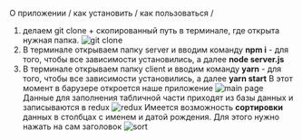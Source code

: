 О приложении / как установить / как пользоваться /

1. делаем git clone + скопированный путь в терминале, где открыта нужная папка.
![git clone](http://images.vfl.ru/ii/1604317442/3803189d/32158503.png)
2. В терминале открываем папку server и вводим команду **npm i** - для того, чтобы все зависимости установились, а далее **node server.js**
3. В терминале открываем папку client и вводим команду **yarn** - для того, чтобы все зависимости установились, а далее **yarn start**
В этот момент в барузере откроется наше приложение
![main page](http://images.vfl.ru/ii/1604318128/a5a93ab7/32158707.png)
Данные для заполнения табличной части приходят из базы данных и записываются в redux
![redux](http://images.vfl.ru/ii/1604318264/ed4f6ab5/32158739.png)
Имеется возможность **сортировки** данных в столбцах с именем и датой рождения. Для этого нужно нажать на сам заголовок
![sort](http://images.vfl.ru/ii/1604318264/ed4f6ab5/32158739.png)
